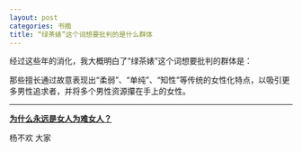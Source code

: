 ```yaml
---
layout: post
categories: 书摘
title: “绿茶婊”这个词想要批判的是什么群体
---
```


经过这些年的消化，我大概明白了“绿茶婊”这个词想要批判的群体是：

那些擅长通过故意表现出“柔弱”、“单纯”、“知性”等传统的女性化特点，以吸引更多男性追求者，并将多个男性资源攥在手上的女性。

---

**[为什么永远是女人为难女人？](https://mp.weixin.qq.com/s/wEPwZIIo8oInaWzMkEicAA)**

杨不欢 大家